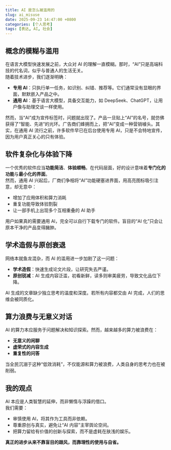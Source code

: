 ```yaml
---
title: AI 是怎么被滥用的
slug: ai_misuse
date: 2025-09-23 14:47:00 +0800
categories: [个人思考]
tags: [表达, AI, 社会]
---
```


## 概念的模糊与滥用

在语言大模型快速发展之前，大众对 AI 的理解一直模糊。那时，“AI”只是高端科技的代名词，似乎与普通人的生活无关。  
随着技术进步，我们逐渐明确：  
- **专用 AI**：只执行单一任务，如识别、纠错、推荐等。它们通常没有显眼的界面，默默嵌入产品之中。  
- **通用 AI**：基于语言大模型，具备交互能力，如 DeepSeek、ChatGPT，让用户像与助理交谈一样使用。

然而，当“AI”成为宣传标签时，问题就出现了。产品一旦贴上“AI”的名号，就仿佛获得了“智能、先进”的光环。广告商们蜂拥而上，把“AI”变成一种营销噱头。其实，在通用 AI 流行之前，许多软件早已在后台使用专用 AI，只是不会特地宣传，因为用户真正关心的只有体验。

## 软件复杂化与体验下降

一个优秀的软件应当**功能简洁**、**体验顺畅**。在代码层面，好的设计意味着**专门化的功能**与**最小化的界面**。  
然而，通用 AI 兴起后，厂商们争相将“AI”功能硬塞进界面，用高亮图标吸引注意，却无意中：  
- 增加了应用体积和算力消耗  
- 重复功能导致体验割裂  
- 让一部手机上出现多个互相重叠的 AI 助手  

用户如果真的需要通用 AI，完全可以自行下载专门的软件。盲目的“AI 化”只会让原本干净的产品变得臃肿。

## 学术造假与原创衰退

网络本就鱼龙混杂，而 AI 的滥用进一步加剧了这一问题：  
- **学术造假**：快速生成论文片段，让研究失去严谨。  
- **原创锐减**：AI 生成内容泛滥，初看新鲜，读多则审美疲劳，导致文化品位下降。  

AI 生成的文章缺少独立思考的温度和深度。若所有内容都交由 AI 完成，人们的思维会被同质化。

## 算力浪费与无意义对话

AI 的算力本应服务于问题解决和知识探索。然而，越来越多的算力被浪费在：  
- **无意义的闲聊**  
- **虚荣式的内容生成**  
- **重复性的问答**  

当全民沉溺于这种“低效消耗”，不仅能源和算力被浪费，人类自身的思考力也在被削弱。

## 我的观点

AI 本应是人类智慧的延伸，而非懒惰与浮躁的借口。  
我们需要：  
- 审慎使用 AI，将其作为工具而非依赖。  
- 尊重原创与真实，避免让“AI 内容”主宰舆论空间。  
- 把算力留给有价值的创新与探索，而不是虚耗在肤浅的娱乐。

**真正的进步从来不靠盲目的跟风，而靠理性的使用与自省。**